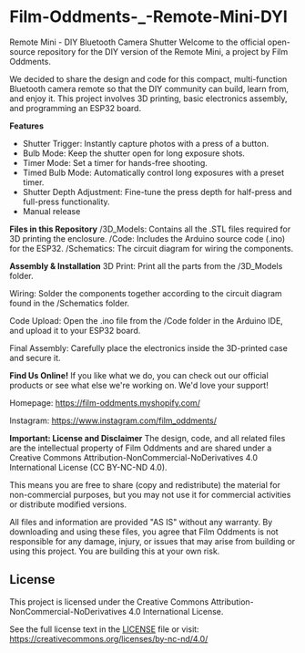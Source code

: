 # Film-Oddments-_-Remote-Mini-DYI
Remote Mini - DIY Bluetooth Camera Shutter
Welcome to the official open-source repository for the DIY version of the Remote Mini, a project by Film Oddments.

We decided to share the design and code for this compact, multi-function Bluetooth camera remote so that the DIY community can build, learn from, and enjoy it. This project involves 3D printing, basic electronics assembly, and programming an ESP32 board.

**Features**
- Shutter Trigger: Instantly capture photos with a press of a button.
- Bulb Mode: Keep the shutter open for long exposure shots.
- Timer Mode: Set a timer for hands-free shooting.
- Timed Bulb Mode: Automatically control long exposures with a preset timer.
- Shutter Depth Adjustment: Fine-tune the press depth for half-press and full-press functionality.
- Manual release

**Files in this Repository**
/3D_Models: Contains all the .STL files required for 3D printing the enclosure.
/Code: Includes the Arduino source code (.ino) for the ESP32.
/Schematics: The circuit diagram for wiring the components.

**Assembly & Installation**
3D Print: Print all the parts from the /3D_Models folder.

Wiring: Solder the components together according to the circuit diagram found in the /Schematics folder.

Code Upload: Open the .ino file from the /Code folder in the Arduino IDE, and upload it to your ESP32 board.

Final Assembly: Carefully place the electronics inside the 3D-printed case and secure it.


**Find Us Online!**
If you like what we do, you can check out our official products or see what else we're working on. We'd love your support!

Homepage: https://film-oddments.myshopify.com/

Instagram: https://www.instagram.com/film_oddments/


**Important: License and Disclaimer**
The design, code, and all related files are the intellectual property of Film Oddments and are shared under a Creative Commons Attribution-NonCommercial-NoDerivatives 4.0 International License (CC BY-NC-ND 4.0).

This means you are free to share (copy and redistribute) the material for non-commercial purposes, but you may not use it for commercial activities or distribute modified versions.

All files and information are provided "AS IS" without any warranty. By downloading and using these files, you agree that Film Oddments is not responsible for any damage, injury, or issues that may arise from building or using this project. You are building this at your own risk.

## License
This project is licensed under the Creative Commons Attribution-NonCommercial-NoDerivatives 4.0 International License.

See the full license text in the [LICENSE](LICENSE) file or visit:
https://creativecommons.org/licenses/by-nc-nd/4.0/
